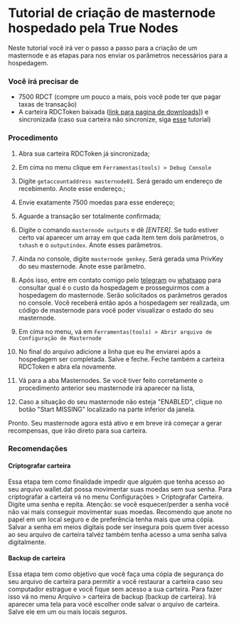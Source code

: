 # Tutorial de criação de masternode hospedado pela True Nodes
Neste tutorial você irá ver o passo a passo para a criação de um masternode e as etapas para nos enviar os parâmetros necessários para a hospedagem.

### Você irá precisar de
* 7500 RDCT (compre um pouco a mais, pois você pode ter que pagar taxas de transação)
* A carteira RDCToken baixada ([link para pagina de downloads](https://github.com/reidocoin/rdctoken/releases)]) e sincronizada (caso sua carteira não sincronize, siga [esse](tutoriais/rdct-fix_network.md) tutorial)

### Procedimento
1. Abra sua carteira RDCToken já sincronizada;
2. Em cima no menu clique em ```Ferramentas(tools) > Debug Console```
3. Digite ```getaccountaddress masternode01```. Será gerado um endereço de recebimento. Anote esse endereço.;
4. Envie exatamente 7500 moedas para esse endereço;
6. Aguarde a transação ser totalmente confirmada;
7. Digite o comando ```masternode outputs``` e dê _[ENTER]_. Se tudo estiver certo vai aparecer um array em que cada item tem dois parâmetros, o ```txhash``` e o ```outputindex```. Anote esses parâmetros.
8. Ainda no console, digite ```masternode genkey```. Será gerada uma PrivKey do seu masternode. Anote esse parâmetro.

9. Após isso, entre em contato comigo pelo [telegram](https://t.me/matheus_bach) ou [whatsapp](https://api.whatsapp.com/send?phone=5549985054419&text=Quero%20hopedar%20meu%20masternode%20na%20True%20Nodes) para consultar qual é o custo da hospedagem e prosseguirmos com a hospedagem do masternode. Serão solicitados os parâmetros gerados no console. Você receberá então após a hospedagem ser realizada, um código de masternode para você poder visualizar o estado do seu masternode.

10. Em cima no menu, vá em ```Ferramentas(tools) > Abrir arquivo de Configuração de Masternode```
11. No final do arquivo adicione a linha que eu lhe enviarei após a hospedagem ser completada. Salve e feche. Feche também a carteira RDCToken e abra ela novamente.
12. Vá para a aba Masternodes. Se você tiver feito corretamente o procedimento anterior seu masternode irá aparecer na lista, 
13. Caso a situação do seu masternode não esteja "ENABLED", clique no botão "Start MISSING" localizado na parte inferior da janela.

Pronto. Seu masternode agora está ativo e em breve irá começar a gerar recompensas, que irão direto para sua carteira.

### Recomendações

#### Criptografar carteira
Essa etapa tem como finalidade impedir que alguém que tenha acesso ao seu arquivo wallet.dat possa movimentar suas moedas sem sua senha. Para criptografar a carteira vá no menu Configurações > Criptografar Carteira. Digite uma senha e repita.
Atenção: se você esquecer/perder a senha você não vai mais conseguir movimentar suas moedas. Recomendo que anote no papel em um local seguro e de preferência tenha mais que uma cópia. Salvar a senha em meios digitais pode ser insegura pois quem tiver acesso ao seu arquivo de carteira talvéz também tenha acesso a uma senha salva digitalmente.

#### Backup de carteira
Essa etapa tem como objetivo que você faça uma cópia de segurança do seu arquivo de carteira para permitir a você restaurar a carteira caso seu computador estrague e você fique sem acesso a sua carteira. Para fazer isso vá no menu Arquivo > carteira de backup (backup de carteira). Irá aparecer uma tela para você escolher onde salvar o arquivo de carteira. Salve ele em um ou mais locais seguros.

